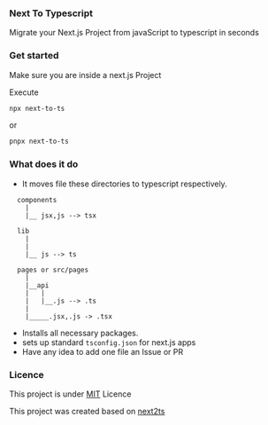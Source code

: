 ### Next To Typescript

Migrate your Next.js Project from javaScript to typescript in seconds

### Get started


Make sure you are inside a next.js Project


Execute


```bash
npx next-to-ts
```
or

```bash
pnpx next-to-ts
```


### What does it do



- It moves file these directories to typescript respectively.

```
  components
    |
    |__ jsx,js --> tsx

  lib
    |
    |
    |__ js --> ts

  pages or src/pages
    |
    |__api
    |   |
    |   |__.js --> .ts
    |
    |_____.jsx,.js -> .tsx
```

- Installs all necessary packages.
- sets up standard `tsconfig.json` for next.js apps
- Have any idea to add one file an Issue or PR


### Licence

This project is under [MIT](https://github.com/ImBIOS/next-to-ts) Licence

This project was created based on [next2ts](https://github.com/makuzaverite/next2ts)
